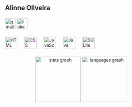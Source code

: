 <h2 align="left"> Alinne Oliveira </h2>

###

<div align="left">
  <img src="https://img.shields.io/static/v1?message=Gmail&logo=gmail&label=&color=D14836&logoColor=white&labelColor=&style=for-the-badge" height="35" alt="gmail logo"  />
  <img src="https://img.shields.io/static/v1?message=LinkedIn&logo=linkedin&label=&color=0077B5&logoColor=white&labelColor=&style=for-the-badge" height="35" alt="linkedin logo"  />
</div>

###
<p align="left">
  <img src="https://cdn.jsdelivr.net/gh/devicons/devicon/icons/html5/html5-original.svg" 
       alt="HTML" width="40" height="40" style="margin-right: 20px;"/>
  <img src="https://cdn.jsdelivr.net/gh/devicons/devicon/icons/css3/css3-original.svg" 
       alt="CSS" width="40" height="40" style="margin-right: 20px;"/>
  <img src="https://cdn.jsdelivr.net/gh/devicons/devicon/icons/javascript/javascript-original.svg" 
       alt="JavaScript" width="40" height="40" style="margin-right: 20px;"/>
  <img src="https://cdn.jsdelivr.net/gh/devicons/devicon/icons/java/java-original.svg" 
       alt="Java" width="40" height="40" style="margin-right: 20px;"/>
  <img src="https://cdn.jsdelivr.net/gh/devicons/devicon/icons/sqlite/sqlite-original.svg" 
       alt="SQLite" width="40" height="40" style="margin-right: 20px;"/>
</p>


###


<div align="center">
  <img src="https://github-readme-stats.vercel.app/api?username=maurodesouza&hide_title=false&hide_rank=false&show_icons=true&include_all_commits=true&count_private=true&disable_animations=false&theme=dracula&locale=en&hide_border=false" height="150" alt="stats graph"  />
  <img src="https://github-readme-stats.vercel.app/api/top-langs?username=maurodesouza&locale=en&hide_title=false&layout=compact&card_width=320&langs_count=5&theme=dracula&hide_border=false" height="150" alt="languages graph"  />
</div>

###

<br clear="both">

